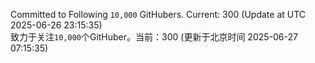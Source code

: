 Committed to Following `10,000` GitHubers. Current: <!-- FOLLOWING_COUNT -->300<!-- FOLLOWING_COUNT --> (Update at UTC <!-- LAST_UPDATED -->2025-06-26 23:15:35<!-- LAST_UPDATED -->)<br>
致力于关注`10,000`个GitHuber。当前：<!-- FOLLOWING_COUNT -->300<!-- FOLLOWING_COUNT --> (更新于北京时间 <!-- LAST_UPDATED_CST -->2025-06-27 07:15:35<!-- LAST_UPDATED_CST -->)
